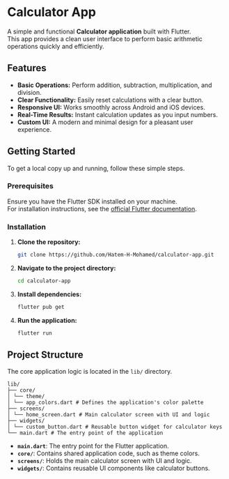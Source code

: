 # Calculator App

A simple and functional **Calculator application** built with Flutter.  
This app provides a clean user interface to perform basic arithmetic operations quickly and efficiently.

## Features

*   **Basic Operations:** Perform addition, subtraction, multiplication, and division.
*   **Clear Functionality:** Easily reset calculations with a clear button.
*   **Responsive UI:** Works smoothly across Android and iOS devices.
*   **Real-Time Results:** Instant calculation updates as you input numbers.
*   **Custom UI:** A modern and minimal design for a pleasant user experience.

## Getting Started

To get a local copy up and running, follow these simple steps.

### Prerequisites

Ensure you have the Flutter SDK installed on your machine.  
For installation instructions, see the [official Flutter documentation](https://flutter.dev/docs/get-started/install).

### Installation

1.  **Clone the repository:**
    ```sh
    git clone https://github.com/Hatem-H-Mohamed/calculator-app.git
    ```
2.  **Navigate to the project directory:**
    ```sh
    cd calculator-app
    ```
3.  **Install dependencies:**
    ```sh
    flutter pub get
    ```
4.  **Run the application:**
    ```sh
    flutter run
    ```

## Project Structure
The core application logic is located in the `lib/` directory.

```
lib/
├── core/
│ └── theme/
│ └── app_colors.dart # Defines the application's color palette
├── screens/
│ └── home_screen.dart # Main calculator screen with UI and logic
├── widgets/
│ └── custom_button.dart # Reusable button widget for calculator keys
└── main.dart # The entry point of the application
```

*   **`main.dart`**: The entry point for the Flutter application.  
*   **`core/`**: Contains shared application code, such as theme colors.  
*   **`screens/`**: Holds the main calculator screen with UI and logic.  
*   **`widgets/`**: Contains reusable UI components like calculator buttons. 




